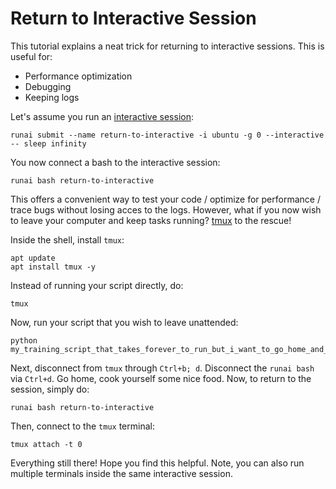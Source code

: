 # Return to Interactive Session
This tutorial explains a neat trick for returning to interactive sessions. This is useful for:

- Performance optimization
- Debugging
- Keeping logs

Let's assume you run an [interactive session](https://docs.run.ai/v2.19/Researcher/cli-reference/runai-submit/):

```shell
runai submit --name return-to-interactive -i ubuntu -g 0 --interactive -- sleep infinity
```

You now connect a bash to the interactive session:

```shell
runai bash return-to-interactive
```

This offers a convenient way to test your code / optimize for performance / trace bugs without losing acces to the logs. However, what if you now wish to leave your computer and keep tasks running? [tmux](https://github.com/tmux/tmux/wiki) to the rescue!

Inside the shell, install `tmux`:

```shell
apt update
apt install tmux -y
```

Instead of running your script directly, do:

```shell
tmux
```

Now, run your script that you wish to leave unattended:

```shell
python my_training_script_that_takes_forever_to_run_but_i_want_to_go_home_and_check_stuff_out_later.py
```

Next, disconnect from `tmux` through `Ctrl+b; d`. Disconnect the `runai bash` via `Ctrl+d`. Go home, cook yourself some nice food. Now, to return to the session, simply do:

```shell
runai bash return-to-interactive
```

Then, connect to the `tmux` terminal:

```shell
tmux attach -t 0
```

Everything still there! Hope you find this helpful. Note, you can also run multiple terminals inside the same interactive session.
